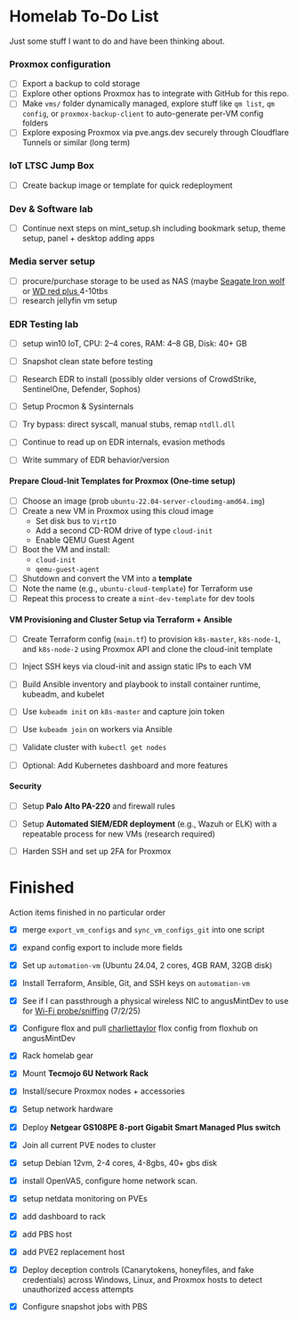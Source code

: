 # Homelab To-Do List
Just some stuff I want to do and have been thinking about.


### Proxmox configuration
- [ ] Export a backup to cold storage 
- [ ] Explore other options Proxmox has to integrate with GitHub for this repo.
- [ ] Make `vms/` folder dynamically managed, explore stuff like `qm list`, `qm config`, or `proxmox-backup-client` to auto-generate per-VM config folders
- [ ] Explore exposing Proxmox via pve.angs.dev securely through Cloudflare Tunnels or similar (long term)

### IoT LTSC Jump Box 
- [ ] Create backup image or template for quick redeployment 

###  Dev & Software lab
- [ ] Continue next steps on mint_setup.sh including bookmark setup, theme setup, panel + desktop adding apps

### Media server setup
- [ ] procure/purchase storage to be used as NAS (maybe [Seagate Iron wolf](https://www.amazon.com/Seagate-IronWolf-Internal-Hard-Drive/dp/B09NHV3CK9?crid=2PHIQEP2OC6AD&dib=eyJ2IjoiMSJ9.oAqMhjaWQ2Ix7G5kzr9PCfd9w-zV-cDDPVJ5kPV4llipxSU54XbOUn9INYg_VDSfBn8JUGjwncGX81zvladRnhigb0CQEOMz619D7q-wT-QsMbwoh3TM_iJ04hjhgB6-UXSKpxg926hdhcbeb-aT-9vQe-8idlze_J7jlRTVvMNsebDXA_cdAwfkj6wsecWXtBBnyx6XGCrqDS1gkmir__oNW3kKkUSTY2iy9tJmHCg.L5uFm6KlC78g0lNbJ8o27xUoh3eBCgRQzrptctfRGnw&dib_tag=se&keywords=seagate%2Bironwolf&qid=1751849651&sprefix=%2Caps%2C482&sr=8-1&ufe=app_do%3Aamzn1.fos.9fe8cbfa-bf43-43d1-a707-3f4e65a4b666&th=1) or  [WD red plus ](https://www.amazon.com/Red-4TB-NAS-Hard-Drive/dp/B00EHBERSE) 4-10tbs
- [ ] research jellyfin vm setup

###  EDR Testing lab  
- [ ] setup win10 IoT, CPU: 2–4 cores, RAM: 4–8 GB, Disk: 40+ GB
- [ ] Snapshot clean state before testing
- [ ] Research EDR to install (possibly older versions of CrowdStrike, SentinelOne, Defender, Sophos)
- [ ] Setup Procmon & Sysinternals
- [ ] Try bypass: direct syscall, manual stubs, remap `ntdll.dll`
- [ ] Continue to read up on EDR internals, evasion methods
- [ ] Write summary of EDR behavior/version


####  Prepare Cloud-Init Templates for Proxmox (One-time setup)
- [ ] Choose an image (prob `ubuntu-22.04-server-cloudimg-amd64.img`)
- [ ] Create a new VM in Proxmox using this cloud image
  - Set disk bus to `VirtIO`
  - Add a second CD-ROM drive of type `cloud-init`
  - Enable QEMU Guest Agent
- [ ] Boot the VM and install:
  - `cloud-init`
  - `qemu-guest-agent`
- [ ] Shutdown and convert the VM into a **template**
- [ ] Note the name (e.g., `ubuntu-cloud-template`) for Terraform use
- [ ] Repeat this process to create a `mint-dev-template` for dev tools

####  VM Provisioning and Cluster Setup via Terraform + Ansible
- [ ] Create Terraform config (`main.tf`) to provision `k8s-master`, `k8s-node-1`, and `k8s-node-2` using Proxmox API and clone the cloud-init template
- [ ] Inject SSH keys via cloud-init and assign static IPs to each VM
- [ ] Build Ansible inventory and playbook to install container runtime, kubeadm, and kubelet
- [ ] Use `kubeadm init` on `k8s-master` and capture join token
- [ ] Use `kubeadm join` on workers via Ansible
- [ ] Validate cluster with `kubectl get nodes`
- [ ] Optional: Add Kubernetes dashboard and more features


#### Security 
- [ ] Setup **Palo Alto PA-220** and firewall rules  
- [ ] Setup **Automated SIEM/EDR deployment** (e.g., Wazuh or ELK) with a repeatable process for new VMs (research required)
- [ ] Harden SSH and set up 2FA for Proxmox



# Finished
 Action items finished in no particular order

- [x] merge  `export_vm_configs` and `sync_vm_configs_git` into one script
- [x] expand config export to include more fields
- [x] Set up `automation-vm` (Ubuntu 24.04, 2 cores, 4GB RAM, 32GB disk)
- [x] Install Terraform, Ansible, Git, and SSH keys on `automation-vm`
- [x] See if I can passthrough a physical wireless NIC to angusMintDev to use for [Wi-Fi probe/sniffing](https://github.com/anguzz/wifi-pnl-probing) (7/2/25)
- [x] Configure flox and pull [charliettaylor](https://hub.flox.dev/charliettaylor/default) flox config from floxhub on angusMintDev
- [x] Rack homelab gear  
- [x] Mount **Tecmojo 6U Network Rack**  
- [x] Install/secure Proxmox nodes + accessories   
- [x] Setup network hardware  
- [x] Deploy **Netgear GS108PE 8-port Gigabit Smart Managed Plus switch** 
- [x] Join all current PVE nodes to cluster
- [x] setup Debian 12vm, 2-4 cores, 4-8gbs, 40+ gbs disk
- [x] install OpenVAS, configure home network scan.
- [x] setup netdata monitoring on PVEs
- [x] add dashboard to rack
- [x] add PBS host
- [x] add PVE2 replacement host
- [x] Deploy deception controls (Canarytokens, honeyfiles, and fake credentials) across Windows, Linux, and Proxmox hosts to detect unauthorized access attempts
- [x] Configure  snapshot jobs with PBS

